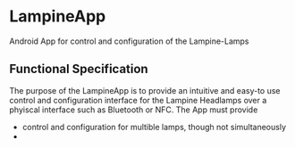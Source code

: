 # LampineApp
Android App for control and configuration of the Lampine-Lamps

## Functional Specification
The purpose of the LampineApp is to provide an intuitive and easy-to use control and configuration interface for the Lampine Headlamps over a phyiscal interface such as Bluetooth or NFC. The App must provide
* control and configuration for multible lamps, though not simultaneously
*
